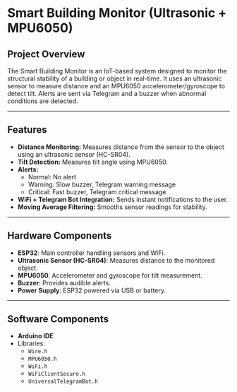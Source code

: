 # Smart Building Monitor (Ultrasonic + MPU6050)

## Project Overview
The Smart Building Monitor is an IoT-based system designed to monitor the structural stability of a building or object in real-time. It uses an ultrasonic sensor to measure distance and an MPU6050 accelerometer/gyroscope to detect tilt. Alerts are sent via Telegram and a buzzer when abnormal conditions are detected.

---

## Features
- **Distance Monitoring:** Measures distance from the sensor to the object using an ultrasonic sensor (HC-SR04).
- **Tilt Detection:** Measures tilt angle using MPU6050.  
- **Alerts:**  
  - Normal: No alert  
  - Warning: Slow buzzer, Telegram warning message  
  - Critical: Fast buzzer, Telegram critical message  
- **WiFi + Telegram Bot Integration:** Sends instant notifications to the user.  
- **Moving Average Filtering:** Smooths sensor readings for stability.

---

## Hardware Components
- **ESP32**: Main controller handling sensors and WiFi.
- **Ultrasonic Sensor (HC-SR04)**: Measures distance to the monitored object.
- **MPU6050**: Accelerometer and gyroscope for tilt measurement.
- **Buzzer**: Provides audible alerts.
- **Power Supply**: ESP32 powered via USB or battery.

---

## Software Components
- **Arduino IDE**
- Libraries:
  - `Wire.h`
  - `MPU6050.h`
  - `WiFi.h`
  - `WiFiClientSecure.h`
  - `UniversalTelegramBot.h`
